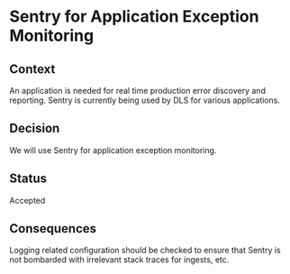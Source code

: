 # Sentry for Application Exception Monitoring

## Context

An application is needed for real time production error discovery and reporting. Sentry is currently being
used by DLS for various applications.

## Decision

We will use Sentry for application exception monitoring.

## Status

Accepted

## Consequences

Logging related configuration should be checked to ensure that Sentry is not bombarded with
irrelevant stack traces for ingests, etc. 